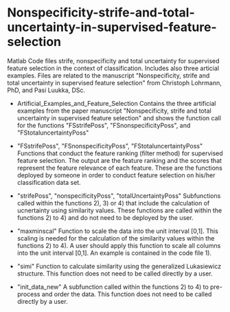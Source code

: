 # Nonspecificity-strife-and-total-uncertainty-in-supervised-feature-selection
Matlab Code files strife, nonspecificity and total uncertainty for supervised feature selection in the context of classification. Includes also three articial examples. Files are related to the manuscript "Nonspecificity, strife and total uncertainty in supervised feature selection" from Christoph Lohrmann, PhD, and Pasi Luukka, DSc.

- Artificial_Examples_and_Feature_Selection
Contains the three artificial examples from the paper manuscript "Nonspecificity, strife and total uncertainty in supervised feature selection" and shows the function call for the functions "FSstrifePoss", "FSnonspecificityPoss", and "FStotaluncertaintyPoss"

- "FSstrifePoss", "FSnonspecificityPoss", "FStotaluncertaintyPoss"
Functions that conduct the feature ranking (filter method) for supervised feature selection. The output are the feature ranking and the scores that represent the feature relevance of each feature. These are the functions deployed by someone in order to conduct feature selection on his/her classification data set.

- "strifePoss", "nonspecificityPoss", "totalUncertaintyPoss"
Subfunctions called within the functions 2), 3) or 4) that include the calculation of ucnertainty using similarity values. These functions are called within the functions 2) to 4) and do not need to be deployed by the user.

- "maxminscal"
Function to scale the data into the unit interval [0,1]. This scaling is needed for the calculation of the similarity values within the functions 2) to 4). A user should apply this function to scale all columns into the unit interval [0,1]. An example is contained in the code file 1).

- "simi"
Function to calculate similarity using the generalized Lukasiewicz structure. This function does not need to be called directly by a user.

- "init_data_new"
A subfunction called within the functions 2) to 4) to pre-process and order the data. This function does not need to be called directly by a user.

